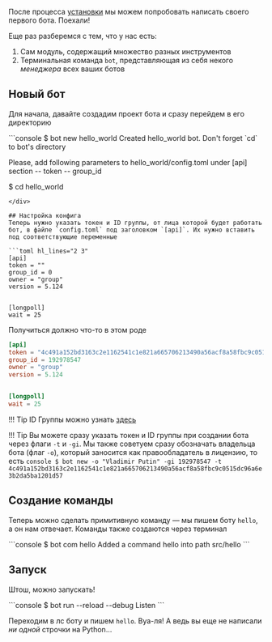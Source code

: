 После процесса [установки](installation.md) мы можем попробовать написать своего первого бота. Поехали!

Еще раз разберемся с тем, что у нас есть:

1. Сам модуль, содержащий множество разных инструментов
1. Терминальная команда `bot`, представляющая из себя некого _менеджера_ всех ваших ботов

## Новый бот
Для начала, давайте создадим проект бота и сразу перейдем в его директорию


<div class="termy">
```console
$ bot new hello_world
Created hello_world bot. Don't forget `cd` to bot's directory

Please, add following parameters to hello_world/config.toml under [api] section
 -- token
 -- group_id

$ cd hello_world
```
</div>

## Настройка конфига
Теперь нужно указать токен и ID группы, от лица которой будет работать бот, в файле `config.toml` под заголовком `[api]`. Их нужно вставить под соответствующие переменные

```toml hl_lines="2 3"
[api]
token = ""
group_id = 0
owner = "group"
version = 5.124


[longpoll]
wait = 25
```

Получиться должно что-то в этом роде

```toml
[api]
token = "4c491a152bd3163c2e1162541c1e821a665706213490a56acf8a58fbc9c0515dc96a6e3b2da5ba1201d57"
group_id = 192978547
owner = "group"
version = 5.124


[longpoll]
wait = 25
```

!!! Tip
    ID Группы можно узнать [здесь](https://regvk.com/id/)

!!! Tip
    Вы можете сразу указать токен и ID группы при создании бота через флаги `-t` и `-gi`. Мы также советуем сразу обозначать владельца бота (флаг `-o`), который заносится как правообладатель в лицензию, то есть
    ```console
    $ bot new -o "Vladimir Putin" -gi 192978547 -t 4c491a152bd3163c2e1162541c1e821a665706213490a56acf8a58fbc9c0515dc96a6e3b2da5ba1201d57
    ```

## Создание команды
Теперь можно сделать примитивную команду — мы пишем боту `hello`, а он нам отвечает. Команды также создаются через терминал
<div class="termy">
```console
$ bot com hello
Added a command hello into path src/hello
```
</div>

## Запуск
Штош, можно запускать!
<div class="termy">
```console
$ bot run --reload --debug
Listen
```
</div>

Переходим в лс боту и пишем `hello`. Вуа-ля! А ведь вы еще не написали _ни одной_ строчки на Python...
